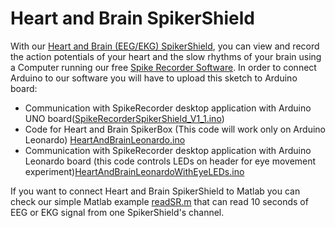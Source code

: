 # Heart and Brain SpikerShield 

With our [Heart and Brain (EEG/EKG) SpikerShield](https://backyardbrains.com/products/heartAndBrainSpikerShieldBundle), you can view and record the action potentials of your heart and the slow rhythms of your brain using a Computer running our free [Spike Recorder Software](https://backyardbrains.com/products/spikerecorder). In order to connect Arduino to our software you will have to upload this sketch to Arduino board:

 - Communication with SpikeRecorder desktop application with Arduino UNO board([SpikeRecorderSpikerShield_V1_1.ino](Arduino%20Code/SpikeRecorder/SpikeRecorderSpikerShield_V1_1.ino))
 - Code for Heart and Brain SpikerBox (This code will work only on Arduino Leonardo) [HeartAndBrainLeonardo.ino](Arduino%20Code/HeartAndBrainLeonardo/HEBSpikerboxLeonardo.ino)
 - Communication with SpikeRecorder desktop application with Arduino Leonardo board (this code controls LEDs on header for eye movement experiment)[HeartAndBrainLeonardoWithEyeLEDs.ino](Arduino%20Code/HeartAndBrainLeonardoWithEyeLEDs/HeartAndBrainLeonardoWithEyeLEDs.ino)
 
If you want to connect Heart and Brain SpikerShield to Matlab you can check our simple Matlab example [readSR.m](Documentation/Matlab/readSR.m) that can read 10 seconds of EEG or EKG signal from one SpikerShield's channel.
 

 
 
 
